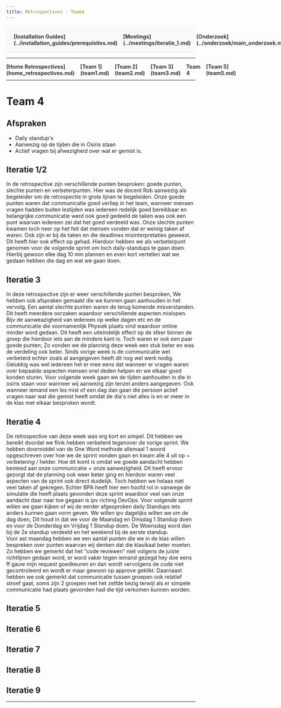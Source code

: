 ```yaml
---
title: Retrospectives - Team4
---
```


<div style="display:flex; justify-content:space-between; align-items:left; padding:20px; background-color:#f8f9fa; border-bottom:1px solid #e0e0e0;">
  <nav style="display:flex; gap:15px; height:30px;">
    <a markdown="1" style="text-decoration:none; color:#333; font-weight:bold;">[Installation Guides](../installation_guides/prerequisites.md)</a>
    <a markdown="1" style="text-decoration:none; color:#333; font-weight:bold;">[Meetings](../meetings/iteratie_1.md)</a>
    <a markdown="1" style="text-decoration:none; color:#333; font-weight:bold;">[Onderzoek](../onderzoek/main_onderzoek.md)</a>
    <a markdown="1" style="text-decoration:none; color:#333; font-weight:bold;">[Retrospectives](../retrospectives/home_retrospectives.md)</a>
  </nav>
</div>

---

<nav style="display:flex; gap:15px; height:30px;">
  <a markdown="1" style="text-decoration:none; color:#333; font-weight:bold;">[Home Retrospectives](home_retrospectives.md)</a>
  <a markdown="1" style="text-decoration:none; color:#333; font-weight:bold;">[Team 1](team1.md)</a>
  <a markdown="1" style="text-decoration:none; color:#333; font-weight:bold;">[Team 2](team2.md)</a>
  <a markdown="1" style="text-decoration:none; color:#333; font-weight:bold;">[Team 3](team3.md)</a>
  <a markdown="1" style="text-decoration:none; color:#333; font-weight:bold;">Team 4</a>
  <a markdown="1" style="text-decoration:none; color:#333; font-weight:bold;">[Team 5](team5.md)</a>
</nav>

---

# Team 4
## Afspraken
- Daily standup's
- Aanwezig op de tijden die in Osiris staan
- Actief vragen bij afwezigheid over wat er gemist is. 

## Iteratie 1/2
In de retrospective zijn verschillende punten besproken: goede punten, slechte punten en verbeterpunten. Hier was de docent Rob aanwezig als begeleider om de retrospectie in grote lijnen te begeleiden. Onze goede punten waren dat communicatie goed verliep in het team, wanneer mensen vragen hadden buiten lestijden was iedereen redelijk goed bereikbaar en belangrijke communicatie werd ook goed gedeeld de taken was ook een punt waarvan iedereen zei dat het goed verdeeld was. Onze slechte punten kwamen toch neer op het feit dat mensen vonden dat er weinig taken af waren. Ook zijn er bij de taken en die deadlines misinterpretaties geweest. Dit heeft hier ook effect op gehad. Hierdoor hebben we als verbeterpunt genomen voor de volgende sprint om toch daily-standups te gaan doen. Hierbij gewoon elke dag 10 min plannen en even kort vertellen wat we gedaan hebben die dag en wat we gaan doen.

## Iteratie 3
In deze retrospective zijn er weer verschillende punten besproken, We hebben ook afspraken gemaakt die we kunnen gaan aanhouden in het vervolg.
Een aantal slechte punten waren de terug komende misverstanden. Dit heeft meerdere oorzaken waardoor verschillende aspecten mislopen. Bijv de aanweazigheid van iedereen op welke dagen etc en de communicatie die voornamenlijk Physiek plaats vind waardoor online minder word gedaan. Dit heeft een uiteindelijk effect op de sfeer binnen de groep die hierdoor iets aan de mindere kant is. Toch waren er ook een paar goede punten; Zo vonden we de planning deze week een stuk beter en was de verdeling ook beter. Sinds vorige week is de communicatie wel verbeterd echter zoals al aangegeven heeft dit nog wel werk nodig. Gelukkig was wel iedereen het er mee eens dat wanneer er vragen waren over bepaalde aspecten mensen snel deden helpen en we elkaar goed konden sturen. Voor volgende week gaan we de tijden aanhouden in die in osiris staan voor wanneer wij aanwezig zijn tenzei anders aangegeven. Ook wanneer iemand een les mist of een dag dan gaan die persoon actief vragen naar wat die gemist heeft omdat de dia's niet alles is en er meer in de klas met elkaar besproken wordt.

## Iteratie 4
De retrospective van deze week was erg kort en simpel. Dit hebben we bereikt doordat we flink hebben verbeterd tegenover de vorige sprint. We hebben doormiddel van de One Word methode allemaal 1 woord opgeschreven over hoe we de sprint vonden gaan en kwam alle 4 uit op ~ *ver*beter*ing* / helder. Hoe dit komt is omdat we goede aandacht hebben besteed aan onze communicatie + onze aanwezigheid. Dit heeft ervoor gezorgt dat de planning ook weer beter ging en hierdoor waren veel aspecten van de sprint ook direct duidelijk. Toch hebben we helaas niet veel taken af gekregen. Echter BPA heeft hier een hoofd rol in vanwege de simulatie die heeft plaats gevonden deze sprint waardoor veel van onze aandacht daar naar toe gegaan is ipv riching DevOps. 
Voor volgende sprint willen we gaan kijken of wij de eerder afgesproken daily Standups iets anders kunnen gaan vorm geven. We willen ipv dagelijks willen we om de dag doen, Dit houd in dat we voor de Maandag en Dinsdag 1 Standup doen en voor de Donderdag en Vrijdag 1 Standup doen. De Woensdag word dan bij de 2e standup verdeeld en het weekend bij de eerste standup.  
Voor ast maandag hebben we een aantal punten die we in de klas willen bespreken over punten waarvan wij denken dat die klasikaal beter moeten. Zo hebben we gemerkt dat het "code reviewen" niet volgens de juiste richtlijnen gedaan word, er word vaker tegen iemand gezegd hey doe eens ff gauw mijn request goedkeuren en dan wordt vervolgens de code niet gecontroleerd en wordt er maar gewoon op approve geklikt. Daarnaast hebben we ook gemerkt dat communicatie tussen groepen ook relatief stroef gaat, soms zijn 2 groepen met het zelfde bezig terwijl als er simpele communicatie had plaats gevonden had die tijd verkomen kunnen worden.

## Iteratie 5
## Iteratie 6
## Iteratie 7
## Iteratie 8
## Iteratie 9

---